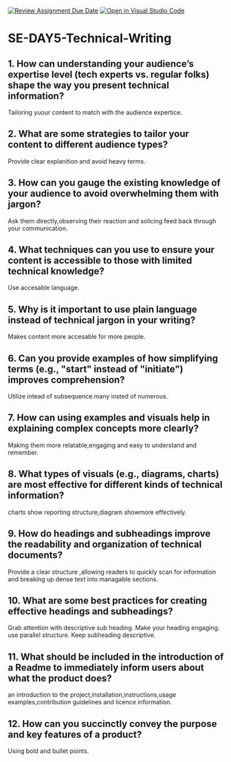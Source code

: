 [![Review Assignment Due Date](https://classroom.github.com/assets/deadline-readme-button-22041afd0340ce965d47ae6ef1cefeee28c7c493a6346c4f15d667ab976d596c.svg)](https://classroom.github.com/a/zsAR-pyY)
[![Open in Visual Studio Code](https://classroom.github.com/assets/open-in-vscode-2e0aaae1b6195c2367325f4f02e2d04e9abb55f0b24a779b69b11b9e10269abc.svg)](https://classroom.github.com/online_ide?assignment_repo_id=18672019&assignment_repo_type=AssignmentRepo)
# SE-DAY5-Technical-Writing
## 1. How can understanding your audience’s expertise level (tech experts vs. regular folks) shape the way you present technical information?
Tailoring yuour content to match with the audience expertice.
## 2. What are some strategies to tailor your content to different audience types?
Provide clear explanition and avoid heavy terms.
## 3. How can you gauge the existing knowledge of your audience to avoid overwhelming them with jargon?
Ask them directly,observing their reaction and solicing feed back through your communication.
## 4. What techniques can you use to ensure your content is accessible to those with limited technical knowledge?
Use accesable language.
## 5. Why is it important to use plain language instead of technical jargon in your writing?
Makes content more accesable for more people.
## 6. Can you provide examples of how simplifying terms (e.g., "start" instead of "initiate") improves comprehension?
Utilize intead of subsequence.many insted of numerous.
## 7. How can using examples and visuals help in explaining complex concepts more clearly?
Making them more relatable,engaging and easy to understand and remember.
## 8. What types of visuals (e.g., diagrams, charts) are most effective for different kinds of technical information?
charts show reporting structure,diagram showmore effectively.
## 9. How do headings and subheadings improve the readability and organization of technical documents?
Provide a clear structure ,allowing readers to quickly scan for information and breaking up dense text into managable sections.
## 10. What are some best practices for creating effective headings and subheadings?
Grab attention with descriptive sub heading.
Make your heading engaging.
use parallel structure.
Keep subheading descriptive.
## 11. What should be included in the introduction of a Readme to immediately inform users about what the product does?
an introduction to the project,installation,instructions,usage examples,contribution guidelines and licence information.
## 12. How can you succinctly convey the purpose and key features of a product?
Using bold and bullet points.
